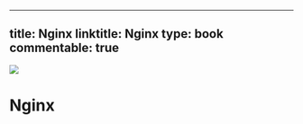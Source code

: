
---
title: Nginx
linktitle: Nginx
type: book
commentable: true
---

![](http://blog.commando.io/content/images/2014/11/1-Tg9FYCN99FlNj0gn9u8s7A-5-2.jpeg)

# Nginx

    